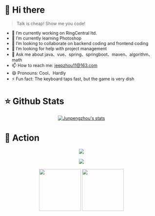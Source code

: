 # 👋 Hi there
> Talk is cheap! Show me you code!

- 🔭 I’m currently working on RingCentral ltd.
- 🌱 I’m currently learning Photoshop
- 👯 I’m looking to collaborate on backend coding and frontend coding
- 🤔 I’m looking for help with project management
- 💬 Ask me about java、vue、spring、springboot、maven、algorithm、math
- 📫 How to reach me: jeepzhou11@163.com
- 😄 Pronouns: Cool、Hardly
- ⚡ Fun fact: The keyboard taps fast, but the game is very dish
# ⭐ Github Stats
<p align="center">
  <a href="https://github.com/junpengzhou" class="rich-diff-level-one">
    <img src="https://readme-stats-server-jackcc.vercel.app/api?username=junpengzhou&title_color=333&text_color=777" alt="Junpengzhou's stats" />
  </a>
</p>

# 🚀 Action
<div align="center">
  <img align="center" src="https://github-readme-streak-stats.herokuapp.com/?user=junpengzhou&theme=dark&hide_border=true" />
</div>
<br>
<!-- GitHub奖杯🏆 -->
<div align="center">
  <img  src="https://github-profile-trophy.vercel.app/?username=junpengzhou&theme=gruvbox&row=1&column=7&no-frame=true&no-bg=true" />
</div>
<br>
<!-- GitHub数据统计 -->
<div align="center">
  <img height="137px" src="https://github-readme-stats.vercel.app/api?username=junpengzhou&hide_title=true&hide_border=true&show_icons=trueline_height=21&text_color=000&icon_color=000&bg_color=0,ea6161,ffc64d,fffc4d,52fa5a&theme=graywhite" />
  <img height="137px" src="https://github-readme-stats.vercel.app/api/top-langs/?username=junpengzhou&hide_title=true&hide_border=true&layout=compact&langs_count=6&text_color=000&icon_color=fff&bg_color=0,52fa5a,4dfcff,c64dff&theme=graywhite" />
</div>

